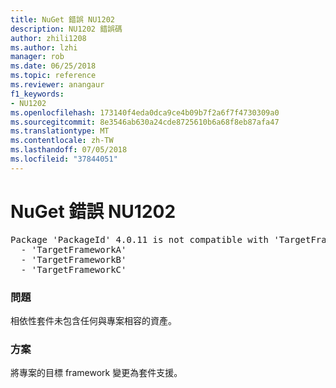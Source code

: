 ```yaml
---
title: NuGet 錯誤 NU1202
description: NU1202 錯誤碼
author: zhili1208
ms.author: lzhi
manager: rob
ms.date: 06/25/2018
ms.topic: reference
ms.reviewer: anangaur
f1_keywords:
- NU1202
ms.openlocfilehash: 173140f4eda0dca9ce4b09b7f2a6f7f4730309a0
ms.sourcegitcommit: 8e3546ab630a24cde8725610b6a68f8eb87afa47
ms.translationtype: MT
ms.contentlocale: zh-TW
ms.lasthandoff: 07/05/2018
ms.locfileid: "37844051"
---
```

# <a name="nuget-error-nu1202"></a>NuGet 錯誤 NU1202

<pre>Package 'PackageId' 4.0.11 is not compatible with 'TargetFramework'. Package 'PackageId' 4.0.11 supports:<br/>  - 'TargetFrameworkA'<br/>  - 'TargetFrameworkB'<br/>  - 'TargetFrameworkC'</pre>

### <a name="issue"></a>問題
相依性套件未包含任何與專案相容的資產。

### <a name="solution"></a>方案
將專案的目標 framework 變更為套件支援。